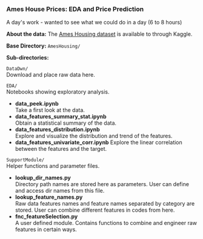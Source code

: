 ### Ames House Prices: EDA and Price Prediction

A day's work - wanted to see what we could do in a day (6 to 8 hours)  

**About the data:**
The [Ames Housing dataset](https://www.kaggle.com/c/house-prices-advanced-regression-techniques#description) is available to through Kaggle.

**Base Directory:** `AmesHousing/`

**Sub-directories:**  

`DataDwn/`  
Download and place raw data here.



`EDA/`  
Notebooks showing exploratory analysis.
- **data_peek.ipynb**  
Take a first look at the data.
- **data_features_summary_stat.ipynb**  
Obtain a statistical summary of the data.
- **data_features_distribution.ipynb**  
Explore and visualize the distribution and trend of the features.
- **data_features_univariate_corr.ipynb**
Explore the linear correlation between the features and the target.

`SupportModule/`  
Helper functions and parameter files.
* **lookup_dir_names.py**  
Directory path names are stored here as parameters. User can define and access dir names from this file.
* **lookup_feature_names.py**  
Raw data features names and feature names separated by category are stored. User can combine different features in codes from here.
* **fnc_featureSelection.py**  
A user defined module. Contains functions to combine and engineer raw features in certain ways.
